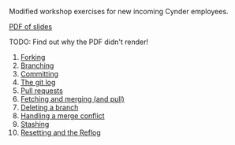 
Modified workshop exercises for new incoming Cynder employees.

[PDF of slides](slides/workshop.pdf)

TODO: Find out why the PDF didn't render!

1. [Forking](fork.md)
1. [Branching](branch.md)
1. [Committing](commit.md)
1. [The git log](log.md)
1. [Pull requests](pull_request.md)
1. [Fetching and merging (and pull)](fetch_and_merge.md)
1. [Deleting a branch](delete_branch.md)
1. [Handling a merge conflict](merge_conflict.md)
1. [Stashing](stash.md)
1. [Resetting and the Reflog](reset_and_reflog.md)

